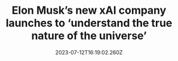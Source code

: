 ---
external: true
url: https://www.theverge.com/2023/7/12/23792553/elon-musk-xai-artificial-intelligence-company
title: Elon Musk’s new xAI company launches to ‘understand the true nature of the universe’
description: xAI, Elon Musk’s newly formed AI company, has revealed itself with a new website detailing its mission and team at https://x.ai/.
date: 2023-07-12T16:19:02.260Z
icon: https://superb-rose-sheep.faviconkit.com/theverge.com/32
source: The Verge
---